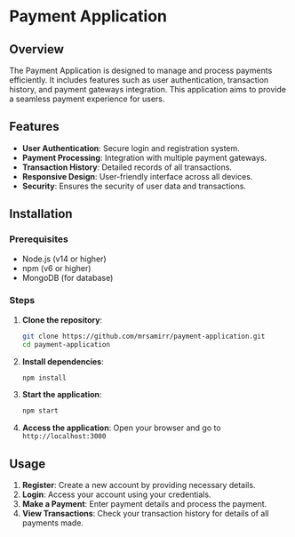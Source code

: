 
# Payment Application

## Overview

The Payment Application is designed to manage and process payments efficiently. It includes features such as user authentication, transaction history, and payment gateways integration. This application aims to provide a seamless payment experience for users.

## Features

- **User Authentication**: Secure login and registration system.
- **Payment Processing**: Integration with multiple payment gateways.
- **Transaction History**: Detailed records of all transactions.
- **Responsive Design**: User-friendly interface across all devices.
- **Security**: Ensures the security of user data and transactions.

## Installation

### Prerequisites

- Node.js (v14 or higher)
- npm (v6 or higher)
- MongoDB (for database)

### Steps

1. **Clone the repository**:
    ```sh
    git clone https://github.com/mrsamirr/payment-application.git
    cd payment-application
    ```

2. **Install dependencies**:
    ```sh
    npm install
    ```

3. **Start the application**:
    ```sh
    npm start
    ```

4. **Access the application**:
    Open your browser and go to `http://localhost:3000`

## Usage

1. **Register**: Create a new account by providing necessary details.
2. **Login**: Access your account using your credentials.
3. **Make a Payment**: Enter payment details and process the payment.
4. **View Transactions**: Check your transaction history for details of all payments made.

